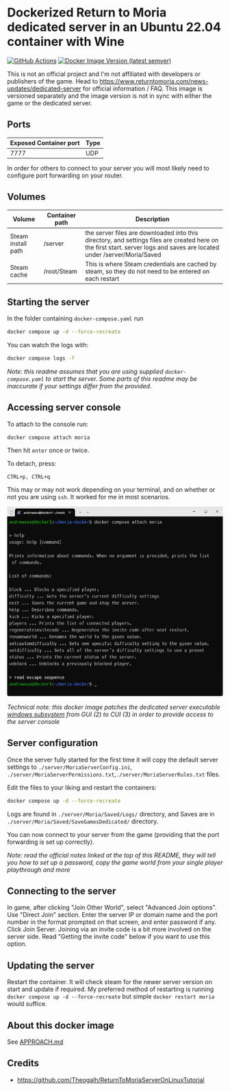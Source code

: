 # Dockerized Return to Moria dedicated server in an Ubuntu 22.04 container with Wine

[![GitHub Actions](https://github.com/AndrewSav/moria-docker/actions/workflows/main.yml/badge.svg)](https://github.com/AndrewSav/moria-docker/actions)
[![Docker Image Version (latest semver)](https://img.shields.io/docker/v/andrewsav/moria?sort=semver)](https://hub.docker.com/r/andrewsav/moria/tags)

This is not an official project and I'm not affiliated with developers or publishers of the game. Head to https://www.returntomoria.com/news-updates/dedicated-server for official information / FAQ. This image is versioned separately and the image version is not in sync with either the game or the dedicated server.

## Ports


| Exposed Container port | Type |
| ------------------------ | ------ |
| 7777                | UDP  |

In order for others to connect to your server you will most likely need to configure port forwarding on your router.

## Volumes


| Volume             | Container path              | Description                             |
| -------------------- | ----------------------------- | ----------------------------------------- |
| Steam install path | /server   | the server files are downloaded into this directory, and settings files are created here on the first start. server logs and saves are located under /server/Moria/Saved |
| Steam cache | /root/Steam | This is where Steam credentials are cached by steam, so they do not need to be entered on each restart |

## Starting the server

In the folder containing `docker-compose.yaml` run

```bash
docker compose up -d --force-recreate
```

You can watch the logs with:

```bash
docker compose logs -f
```

*Note: this readme assumes that you are using supplied `docker-compose.yaml` to start the server. Some parts of this readme may be inaccurate if your settings differ from the provided.*

## Accessing server console

To attach to the console run:

```
docker compose attach moria
```

Then hit `enter` once or twice.

To detach, press:

```
CTRL+p, CTRL+q
```

This may or may not work depending on your terminal, and on whether or not you are using `ssh`. It worked for me in most scenarios.

![ds01](images/ds01.png)

*Technical note: this docker image patches the dedicated server executable [windows subsystem](https://learn.microsoft.com/en-us/windows/win32/debug/pe-format#windows-subsystem) from GUI (2) to CUI (3) in order to provide access to the server console*

## Server configuration

Once the server fully started for the first time it will copy the default server settings to `./server/MoriaServerConfig.ini`, `./server/MoriaServerPermissions.txt`,`./server/MoriaServerRules.txt` files.

Edit the files to your liking and restart the containers:

```bash
docker compose up -d --force-recreate
```

Logs are found in `./server/Moria/Saved/Logs/` directory, and Saves are in `./server/Moria/Saved/SaveGamesDedicated/` directory.

You can now connect to your server from the game (providing that the port forwarding is set up correctly).

*Note: read the official notes linked at the top of this README, they will tell you how to set up a password, copy the game world from your single player playthrough and more*

## Connecting to the server

In game, after clicking "Join Other World", select "Advanced Join options". Use "Direct Join" section. Enter the server IP or domain name and the port number in the format prompted on that screen, and enter password if any. Click Join Server. Joining via an invite code is a bit more involved on the server side. Read "Getting the invite code" below if you want to use this option.

## Updating the server

Restart the container. It will check steam for the newer server version on start and update if required. My preferred method of restarting is running `docker compose up -d --force-recreate` but simple `docker restart moria` would suffice. 

## About this docker image

See [APPROACH.md](APPROACH.md)

## Credits

- https://github.com/Theogalh/ReturnToMoriaServerOnLinuxTutorial
